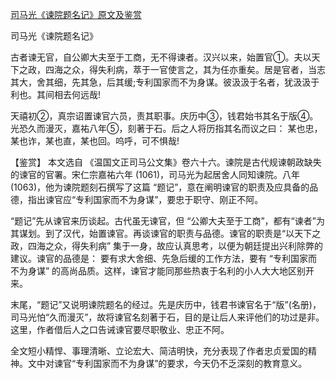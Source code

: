 [司马光《谏院题名记》原文及鉴赏](https://www.vrrw.net/wx/10343.html)

司马光《谏院题名记》

古者谏无官，自公卿大夫至于工商，无不得谏者。汉兴以来，始置官①。夫以天下之政，四海之众，得失利病，萃于一官使言之，其为任亦重矣。居是官者，当志其大，舍其细，先其急，后其缓;专利国家而不为身谋。彼汲汲于名者，犹汲汲于利也。其间相去何远哉!

天禧初②，真宗诏置谏官六员，责其职事。庆历中③，钱君始书其名于版④。光恐久而漫灭，嘉祐八年⑤，刻著于石。后之人将历指其名而议之曰： 某也忠，某也诈，某也直，某也回。呜呼，可不惧哉!



【鉴赏】 本文选自 《温国文正司马公文集》卷六十六。谏院是古代规谏朝政缺失的谏官的官署。宋仁宗嘉祐六年 (1061)，司马光为起居舍人同知谏院。八年 (1063)，他为谏院题刻石撰写了这篇 “题记”，意在阐明谏官的职责及应具备的品德，指出谏官应“专利国家而不为身谋”，要忠于职守、刚正不阿。

“题记”先从谏官来历谈起。古代虽无谏官，但 “公卿大夫至于工商”，都有“谏者”为其谋划。到了汉代，始置谏官。再谈谏官的职责与品德。谏官的职责是“以天下之政，四海之众，得失利病” 集于一身，故应认真思考，以便为朝廷提出兴利除弊的建议。谏官的品德是： 要有求大舍细、先急后缓的工作方法，要有 “专利国家而不为身谋” 的高尚品质。这样，谏官才能同那些热衷于名利的小人大大地区别开来。

末尾，“题记”又说明谏院题名的经过。先是庆历中，钱君书谏官名于“版”(名册)，司马光怕“久而漫灭”，故将谏官名刻著于石，目的是让后人来评他们的功过是非。这里，作者借后人之口告诫谏官要尽职敬业、忠正不阿。

全文短小精悍、事理清晰、立论宏大、简洁明快，充分表现了作者忠贞爱国的精神。文中对谏官“专利国家而不为身谋”的要求，今天仍不乏深刻的教育意义。

